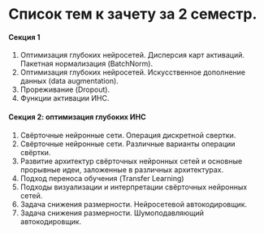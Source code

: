 # Список тем к зачету за 2 семестр.

#### Секция 1
1. Оптимизация глубоких нейросетей. Дисперсия карт активаций. Пакетная нормализация (BatchNorm).
2. Оптимизация глубоких нейросетей. Искусственное дополнение данных  (data augmentation).
3. Прореживание (Dropout).
4. Функции активации ИНС.

#### Секция 2: оптимизация глубоких ИНС
1. Свёрточные нейронные сети. Операция дискретной свертки.
2. Свёрточные нейронные сети. Различные варианты операции свёртки.
3. Развитие архитектур свёрточных нейронных сетей и основные прорывные идеи, заложенные в различных архитектурах.
4. Подход переноса обучения (Transfer Learning)
5. Подходы визуализации и интерпретации свёрточных нейронных сетей.
6. Задача снижения размерности. Нейросетевой автокодировщик.
7. Задача снижения размерности. Шумоподавляющий автокодировщик.
